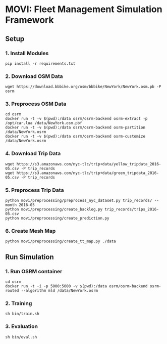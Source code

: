 # MOVI: Fleet Management Simulation Framework

## Setup

### 1. Install Modules
```commandline
pip install -r requirements.txt
```

### 2. Download OSM Data
```commandline
wget https://download.bbbike.org/osm/bbbike/NewYork/NewYork.osm.pb -P osrm
```

### 3. Preprocess OSM Data
```commandline
cd osrm
docker run -t -v $(pwd):/data osrm/osrm-backend osrm-extract -p /opt/car.lua /data/NewYork.osm.pbf
docker run -t -v $(pwd):/data osrm/osrm-backend osrm-partition /data/NewYork.osrm
docker run -t -v $(pwd):/data osrm/osrm-backend osrm-customize /data/NewYork.osrm
```

### 4. Download Trip Data
```commandline
wget https://s3.amazonaws.com/nyc-tlc/trip+data/yellow_tripdata_2016-05.csv -P trip_records
wget https://s3.amazonaws.com/nyc-tlc/trip+data/green_tripdata_2016-05.csv -P trip_records
```

### 5. Preprocess Trip Data
```commandline
python movi/preprocessing/preprocess_nyc_dataset.py trip_records/ --month 2016-05
python movi/preprocessing/create_backlog.py trip_records/trips_2016-05.csv
python movi/preprocessing/create_prediction.py
```

### 6. Create Mesh Map
```commandline
python movi/preprocessing/create_tt_map.py ./data
```


## Run Simulation
### 1. Run OSRM container
```commandline
cd osrm
docker run -t -i -p 5000:5000 -v $(pwd):/data osrm/osrm-backend osrm-routed --algorithm mld /data/NewYork.osrm
```

### 2. Training
```commandline
sh bin/train.sh
```


### 3. Evaluation
```commandline
sh bin/eval.sh
```